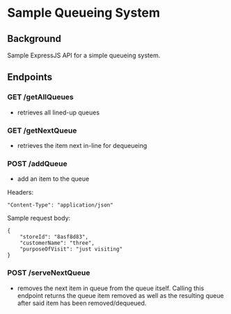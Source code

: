 # Sample Queueing System

## Background
Sample ExpressJS API for a simple queueing system.

## Endpoints

### GET /getAllQueues
- retrieves all lined-up queues

### GET /getNextQueue
- retrieves the item next in-line for dequeueing

### POST /addQueue
- add an item to the queue

Headers: 

`"Content-Type": "application/json"`

Sample request body:
```
{
	"storeId": "8asf8d83",
	"customerName": "three",
	"purposeOfVisit": "just visiting"
}
```

### POST /serveNextQueue
- removes the next item in queue from the queue itself. Calling this endpoint returns the queue item removed as well as the resulting queue after said item has been removed/dequeued.
